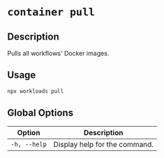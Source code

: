 # `container pull`

## Description

Pulls all workflows' Docker images.

## Usage

```bash
npx workloads pull
```

## Global Options

| Option                   | Description                   |
| -------------------------| ----------------------------- |
| `-h, --help`             | Display help for the command. |
